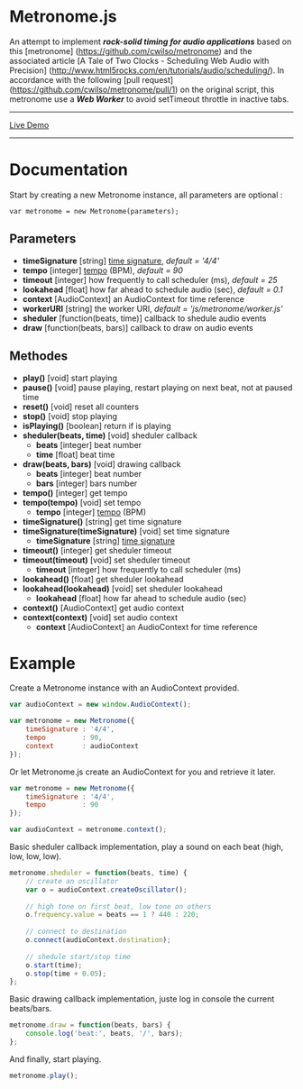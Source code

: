 Metronome.js
============
An attempt to implement ***rock-solid timing for audio applications*** based on this [metronome] (https://github.com/cwilso/metronome) and the associated article [A Tale of Two Clocks - Scheduling Web Audio with Precision] (http://www.html5rocks.com/en/tutorials/audio/scheduling/). 
In accordance with the following [pull request] (https://github.com/cwilso/metronome/pull/1) on the original script, this metronome use a ***Web Worker*** to avoid setTimeout throttle in inactive tabs.



---

[Live Demo](http://www.onlfait.ch/Metronome.js/)

---

Documentation
=============
Start by creating a new Metronome instance, all parameters are optional :

`var metronome = new Metronome(parameters);`

Parameters
----------
- **timeSignature** [string] [time signature](http://en.wikipedia.org/wiki/Time_signature), _default = '4/4'_
- **tempo** [integer] [tempo](http://en.wikipedia.org/wiki/Tempo) (BPM), _default = 90_
- **timeout** [integer] how frequently to call scheduler (ms), _default = 25_
- **lookahead** [float] how far ahead to schedule audio (sec), _default = 0.1_
- **context** [AudioContext] an AudioContext for time reference
- **workerURI** [string] the worker URI, _default = 'js/metronome/worker.js'_
- **sheduler** [function(beats, time)] callback to shedule audio events
- **draw** [function(beats, bars)] callback to draw on audio events

Methodes
--------
- **play()** [void] start playing
- **pause()** [void] pause playing, restart playing on next beat, not at paused time
- **reset()** [void] reset all counters
- **stop()** [void] stop playing
- **isPlaying()** [boolean] return if is playing
- **sheduler(beats, time)** [void] sheduler callback
  - **beats** [integer] beat number
  - **time** [float] beat time
- **draw(beats, bars)** [void] drawing callback
  - **beats** [integer] beat number
  - **bars** [integer] bars number
- **tempo()** [integer] get tempo
- **tempo(tempo)** [void] set tempo
  - **tempo** [integer] [tempo](http://en.wikipedia.org/wiki/Tempo) (BPM)
- **timeSignature()** [string] get time signature
- **timeSignature(timeSignature)** [void] set time signature
  - **timeSignature** [string] [time signature](http://en.wikipedia.org/wiki/Time_signature)
- **timeout()** [integer] get sheduler timeout
- **timeout(timeout)** [void] set sheduler timeout
  - **timeout** [integer] how frequently to call scheduler (ms)
- **lookahead()** [float] get sheduler lookahead
- **lookahead(lookahead)** [void] set sheduler lookahead
  - **lookahead** [float] how far ahead to schedule audio (sec)
- **context()** [AudioContext] get audio context
- **context(context)** [void] set audio context
  - **context** [AudioContext] an AudioContext for time reference

Example
======
Create a Metronome instance with an AudioContext provided.
```javascript
var audioContext = new window.AudioContext();
```
```javascript
var metronome = new Metronome({
    timeSignature : '4/4',
    tempo         : 90,
    context       : audioContext
});
```

Or let Metronome.js create an AudioContext for you and retrieve it later.
```javascript
var metronome = new Metronome({
    timeSignature : '4/4',
    tempo         : 90
});

var audioContext = metronome.context();
```

Basic sheduler callback implementation, play a sound on each beat (high, low, low, low).
```javascript
metronome.sheduler = function(beats, time) { 
    // create an oscillator
    var o = audioContext.createOscillator();
    
    // high tone on first beat, low tone on others
    o.frequency.value = beats == 1 ? 440 : 220;
    
    // connect to destination
    o.connect(audioContext.destination);
    
    // shedule start/stop time
    o.start(time);
    o.stop(time + 0.05);
};
```

Basic drawing callback implementation, juste log in console the current beats/bars.
```javascript
metronome.draw = function(beats, bars) {
    console.log('beat:', beats, '/', bars);
};
```

And finally, start playing.
```javascript
metronome.play();
```
